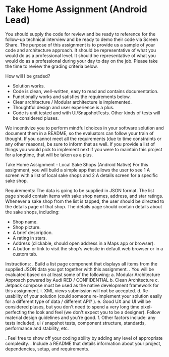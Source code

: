 # Take Home Assignment (Android Lead)

You should supply the code for review and be ready to reference for the follow-up technical interview and be ready to demo their
code via Screen Share. The purpose of this assignment is to provide us a sample of your code and architecture approach. It
should be representative of what you would do as a professional level. It should be representative of what you would do as a
professional during your day to day on the job. Please take the time to review the grading criteria below.

How will I be graded?
- Solution works.
- Code is clean, well-written, easy to read and contains documentation.
- Functionally works and satisfies the requirements below.
- Clear architecture / Modular architecture is implemented.
- Thoughtful design and user experience is a plus.
- Code is unit tested and with UI/SnapshotTests. Other kinds of tests will be considered pluses.

We incentivize you to perform mindful choices in your software solution and document them in a README, so the evaluators can
follow your train of thought. If you cannot meet all the requirements (due to time constraints or any other reasons), be sure to
inform that as well. If you provide a list of things you would pick to implement next if you were to maintain this project for a longtime, that will be taken as a plus.

Take Home Assignment - Local Sake Shops (Android Native)
For this assignment, you will build a simple app that allows the user to see
1 A screen with a list of local sake shops and
2 A details screen for a specific sake shop.

Requirements:
The data is going to be supplied in JSON format.
The list page should contain items with sake shop names, address, and star ratings.
Whenever a sake shop from the list is tapped, the user should be directed to the details page of that shop. The details page
should contain details about the sake shops, including:
- Shop name.
- Shop picture.
- A brief description.
- A rating in stars.
- Address (clickable, should open address in a Maps app or browser).
- A button or link to visit the shop's website in default web browser or in a custom tab.
  
Instructions:
. Build a list page component that displays all items from the supplied JSON data you got together with this assignment.
. You will be evaluated based on at least some of the following:
a. Modular Architecture Approach powered by Audi RED / CONFIDENTIAL 
b. Clean Architecture
c. Jetpack compose must be used as the native development framework for this assignment.
i. XML views submission will not be accepted.
d. Re-usability of your solution (could someone re-implement your solution easily for a different type of data / different API? ).
e. Good UX and UI will be considered pluses, but you don't need to spend a very long time pixel-perfecting the look and feel
(we don't expect you to be a designer). Follow material design guidelines and you're good.
f. Other factors include: any tests included, ui / snapshot tests, component structure, standards, performance and stability,
etc.

. Feel free to show off your coding ability by adding any level of appropriate complexity.
. Include a README that details information about your project, dependencies, setup, and requirements.
